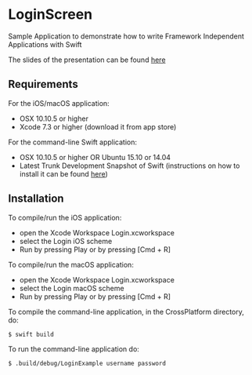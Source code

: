 # LoginScreen

Sample Application to demonstrate how to write Framework Independent Applications with Swift

The slides of the presentation can be found [here](http://bit.ly/245EFUa)

## Requirements

For the iOS/macOS application:
* OSX 10.10.5 or higher
* Xcode 7.3 or higher (download it from app store)

For the command-line Swift application:
* OSX 10.10.5 or higher OR Ubuntu 15.10 or 14.04
* Latest Trunk Development Snapshot of Swift (instructions on how to install it can be found [here](https://swift.org/download/))

## Installation

To compile/run the iOS application:
* open the Xcode Workspace Login.xcworkspace
* select the Login iOS scheme
* Run by pressing Play or by pressing [Cmd + R]

To compile/run the macOS application:
* open the Xcode Workspace Login.xcworkspace
* select the Login macOS scheme
* Run by pressing Play or by pressing [Cmd + R]

To compile the command-line application, in the CrossPlatform directory, do:
```sh
$ swift build
```
To run the command-line application do:
```sh
$ .build/debug/LoginExample username password
```
